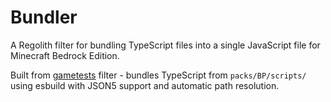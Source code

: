 # Bundler

A Regolith filter for bundling TypeScript files into a single JavaScript file for Minecraft Bedrock Edition.

Built from [gametests](https://github.com/Bedrock-OSS/regolith-filters/tree/master/gametests) filter - bundles TypeScript from `packs/BP/scripts/` using esbuild with JSON5 support and automatic path resolution.
